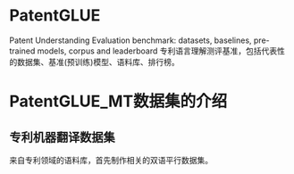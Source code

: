 # PatentGLUE 
Patent Understanding Evaluation benchmark: datasets, baselines, pre-trained models, corpus and leaderboard
专利语言理解测评基准，包括代表性的数据集、基准(预训练)模型、语料库、排行榜。

# PatentGLUE_MT数据集的介绍
## 专利机器翻译数据集
   来自专利领域的语料库，首先制作相关的双语平行数据集。

